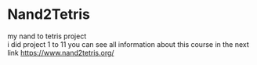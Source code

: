 # Nand2Tetris
my nand to tetris project  
i did project 1 to 11 
you can see all information about this course in the next link https://www.nand2tetris.org/
